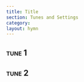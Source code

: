 ```yaml
---
title: Title
section: Tunes and Settings
category: 
layout: hymn
---
```


## <span style="font-variant:small-caps;">tune 1</span>



## <span style="font-variant:small-caps;">tune 2</span>

